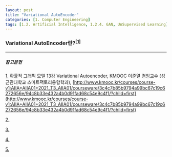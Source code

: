 ```yaml
---
layout: post
title: "Variational AutoEncoder"
categories: [1. Computer Engineering]
tags: [1.2. Artificial Intelligence, 1.2.4. GAN, UnSupervised Learning]
---
```


### Variational AutoEncoder란?<sup><a href="#footnote_1_1" name="footnote_1_2">[1]</a></sup>

---
##### 참고문헌

<a href="#footnote_1_2" name="footnote_1_1">1.</a> 확률적 그래픽 모델 13강 Variational Autoencoder, KMOOC 이준열 겸임교수 (성균관대학교 스마트팩토리융합학과), [http://www.kmooc.kr/courses/course-v1:AIIA+AIIA01+2021_T3_AIIA01/courseware/3c4c7b85b9794a99bc67c19c6272656e/94c8b33e432a4b0d91fad68c54e9c4f1/?child=first](http://www.kmooc.kr/courses/course-v1:AIIA+AIIA01+2021_T3_AIIA01/courseware/3c4c7b85b9794a99bc67c19c6272656e/94c8b33e432a4b0d91fad68c54e9c4f1/?child=first)

<a href="#footnote_2_2" name="footnote_2_1">2.</a> 

<a href="#footnote_3_2" name="footnote_3_1">3.</a> 

<a href="#footnote_4_2" name="footnote_4_1">4.</a> 

<a href="#footnote_5_2" name="footnote_5_1">5.</a> 